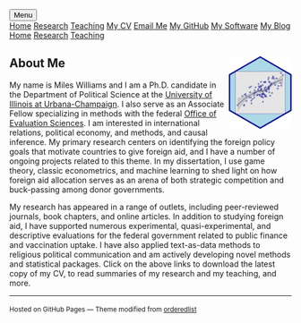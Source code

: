 

<!-- Load an icon library -->
<link rel="stylesheet" href="https://cdnjs.cloudflare.com/ajax/libs/font-awesome/4.7.0/css/font-awesome.min.css">

<div class="topnav">
  <div class="dropdown">
        <button class="dropbtn">
        <i class="fa fa-navicon"></i> Menu</button>
        <div class="dropdown-content">
            <a href="https://milesdwilliams15.github.io/"><i class="fa fa-fw fa-home"></i> Home</a>
            <a href="https://milesdwilliams15.github.io/research/"><i class="fa fa-fw fa-area-chart"></i> Research</a>
            <a href="https://milesdwilliams15.github.io/teaching/"><i class="fa fa-fw fa-mortar-board"></i> Teaching</a>
            <a href="https://github.com/milesdwilliams15/job-market-materials/raw/main/cv.pdf"><i class="fa fa-fw fa-file"></i> My CV</a>
            <a href="{{ site.data.social-media.email.href }}{{ site.data.social-media.email.id }}"><i class="fa fa-fw fa-envelope"></i> Email Me</a>
            <a href="{{ site.github.owner_url }}"><i class="fa fa-fw fa-code-fork"></i> My GitHub</a>
            <a href = "https://milesdwilliams15.github.io/software/"><i class="fa fa-fw fa-gears"></i>My Software</a>
            <a href="https://milesdwilliams15.github.io/blog/"><i class="fa fa-fw fa-pencil"></i> My Blog</a>
        </div>
    </div>
  <a href="https://milesdwilliams15.github.io/"><i class="fa fa-fw fa-home"></i> Home</a>
  <a href="https://milesdwilliams15.github.io/research/"><i class="fa fa-fw fa-area-chart"></i> Research</a>
  <a href="https://milesdwilliams15.github.io/teaching/"><i class="fa fa-fw fa-mortar-board"></i> Teaching</a>
</div>

<p> </p>


## About Me <img src="logo.png" align="right" height="130" style = "border-radius:0px"/>
My name is Miles Williams and I am a Ph.D. candidate in the Department of Political Science at the [University of Illinois at Urbana-Champaign](https://pol.illinois.edu/). I also serve as an Associate Fellow specializing in methods with the federal [Office of Evaluation Sciences](https://oes.gsa.gov/). I am interested in international relations, political economy, and methods, and causal inference. My primary research centers on identifying the foreign policy goals that motivate countries to give foreign aid, and I have a number of ongoing projects related to this theme. In my dissertation, I use game theory, classic econometrics, and machine learning to shed light on how foreign aid allocation serves as an arena of both strategic competition and buck-passing among donor governments.

My research has appeared in a range of outlets, including peer-reviewed journals, book chapters, and online articles. In addition to studying foreign aid, I have supported numerous experimental, quasi-experimental, and descriptive evaluations for the federal government related to public finance and vaccination uptake. I have also applied text-as-data methods to religious political communication and am actively developing novel methods and statistical packages. Click on the above links to download the latest copy of my CV, to read summaries of my research and my teaching, and more.

---

<p><small>Hosted on GitHub Pages &mdash; Theme modified from <a href="https://github.com/orderedlist">orderedlist</a></small></p>
